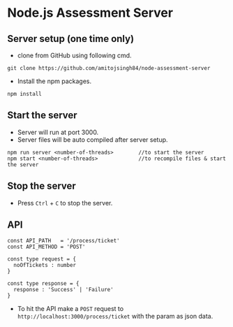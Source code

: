 # Node.js Assessment Server

## Server setup (one time only)
- clone from GitHub using following cmd.
```
git clone https://github.com/amitojsingh84/node-assessment-server
```
- Install the npm packages.
```
npm install
```

## Start the server
- Server will run at port 3000.
- Server files will be auto compiled after server setup.
```
npm run server <number-of-threads>        //to start the server
npm start <number-of-threads>             //to recompile files & start the server
```

## Stop the server
- Press `Ctrl` + `C` to stop the server.

## API
```
const API_PATH   = '/process/ticket'
const API_METHOD = 'POST'

const type request = {
  noOfTickets : number
}

const type response = {
  response : 'Success' | 'Failure'
}
```
- To hit the API make a `POST` request to `http://localhost:3000/process/ticket` with the param as json data.
